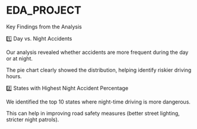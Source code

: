 # EDA_PROJECT
Key Findings from the Analysis

1️⃣ Day vs. Night Accidents

Our analysis revealed whether accidents are more frequent during the day or at night.

The pie chart clearly showed the distribution, helping identify riskier driving hours.

2️⃣ States with Highest Night Accident Percentage

We identified the top 10 states where night-time driving is more dangerous.

This can help in improving road safety measures (better street lighting, stricter night patrols).
